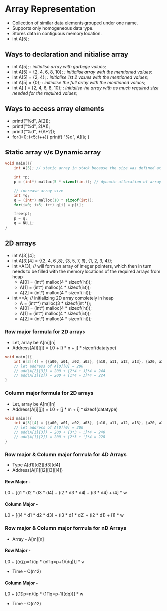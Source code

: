 # Array Representation

- Collection of similar data elements grouped under one name.
- Supports only homogeneous data type.
- Stores data in contiguous memory location.
- int A[5];

## Ways to declaration and initialise array

- int A[5]; *: initialise array with garbage values;*
- int A[5] = {2, 4, 6, 8, 10}; *: initialise array with the mentioned values;*
- int A[5] = {2, 4}; *: initialise 1st 2 values with the mentioned values;*
- int A[5] = {0}; *: initialise the full array with the mentioned values;*
- int A[ ] = {2, 4, 6, 8, 10}; *: initialise the array with as much required size needed for the required values;*

## Ways to access array elements

- printf("%d", A[2]);
- printf("%d", 2[A]);
- printf("%d", *(A+2));
- for(i=0; i<5; i++){
    printf( "%d", A[i]);
}

## Static array v/s Dynamic array

```C
void main(){
    int A[5]; // static array in stack because the size was defined at the compilation time

    int *p;
    p = (int*) malloc(5 * sizeof(int)); // dynamic allocation of array in heap

    // increase array size
    int *q;
    q = (int*) malloc(10 * sizeof(int));
    for(i=0; i<5; i++) q[i] = p[i];

    free(p);
    p = q;
    q = NULL;
}
```

## 2D arrays

- int A[3][4];
- int A[3][4] = {{2, 4, 6 ,8}, {3, 5, 7, 9}, {1, 2, 3, 4}};
- int *A[3]; // will form an array of integer pointers, which then in turn needs to be filled with the memory locations of the required arrays from heap
    - A[0] = (int*) malloc(4 * sizeof(int));
    - A[1] = (int*) malloc(4 * sizeof(int));
    - A[2] = (int*) malloc(4 * sizeof(int));
- int **A; // initializing 2D array completely in heap
    - A = (int**) malloc(3 * sizeof(int *));
    - A[0] = (int*) malloc(4 * sizeof(int));
    - A[1] = (int*) malloc(4 * sizeof(int));
    - A[2] = (int*) malloc(4 * sizeof(int));

### Row major formula for 2D arrays

- Let, array be A[m][n]
- Address(A[i][j]) = L0 + [i * n + j] * sizeof(datatype)

```C
void main(){
    int A[3][4] = {{a00, a01, a02, a03}, {a10, a11, a12, a13}, {a20, a21, a22, a23}};
    // let address of A[0][0] = 200
    // add(A[2][3]) = 200 + [2*4 + 3]*4 = 244
    // add(A[1][2]) = 200 + [1*4 + 2]*4 = 224
}
```

### Column major formula for 2D arrays

- Let, array be A[m][n]
- Address(A[i][j]) = L0 + [j * m + i] * sizeof(datatype)

```C
void main(){
    int A[3][4] = {{a00, a01, a02, a03}, {a10, a11, a12, a13}, {a20, a21, a22, a23}};
    // let address of A[0][0] = 200
    // add(A[1][3]) = 200 + [3*3 + 1]*4 = 240
    // add(A[1][2]) = 200 + [2*3 + 1]*4 = 228
}
```

### Row major & Column major formula for 4D Arrays

- Type A[d1][d2][d3][d4]
- Address(A[i1][i2][i3][i4])

#### Row Major -

L0 + [(i1 * d2 * d3 * d4) + (i2 * d3 * d4) + (i3 * d4) + i4] * w

#### Column Major -

L0 + [(i4 * d1 * d2 * d3) + (i3 * d1 * d2) + (i2 * d1) + i1] * w

### Row major & Column major formula for nD Arrays

- Array - A[m][n]

#### Row Major -

L0 + [(n∑p=1)(ip * (nΠq=p+1)(dq))] * w
- Time - O(n^2)

#### Column Major -

L0 + [(1∑p=n)(ip * (1Πq=p-1)(dq))] * w
- Time - O(n^2)